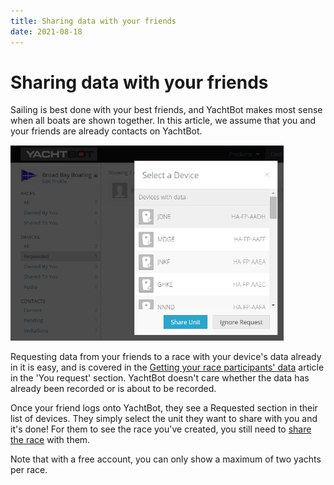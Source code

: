```yaml
---
title: Sharing data with your friends
date: 2021-08-18
---
```


# Sharing data with your friends

Sailing is best done with your best friends, and YachtBot makes most sense when all boats are shown together. In this article, we assume that you and your friends are already contacts on YachtBot.

<img src="../../../assets/images/blob1446514880112.png" alt=""  height="313px" />

Requesting data from your friends to a race with your device's data already in it is easy, and is covered in the [Getting your race participants' data](../../YachtBot%20Web/Race%20Management/Getting%20your%20race%20participants'%20data.md) article in the 'You request' section. YachtBot doesn't care whether the data has already been recorded or is about to be recorded.

Once your friend logs onto YachtBot, they see a Requested section in their list of devices. They simply select the unit they want to share with you and it's done! For them to see the race you've created, you still need to [share the race](../../YachtBot%20Web/YachtBot%20accounts:%20the%20basics/Sharing%20races:%20Public%20vs.%20private.md) with them.

Note that with a free account, you can only show a maximum of two yachts per race.
